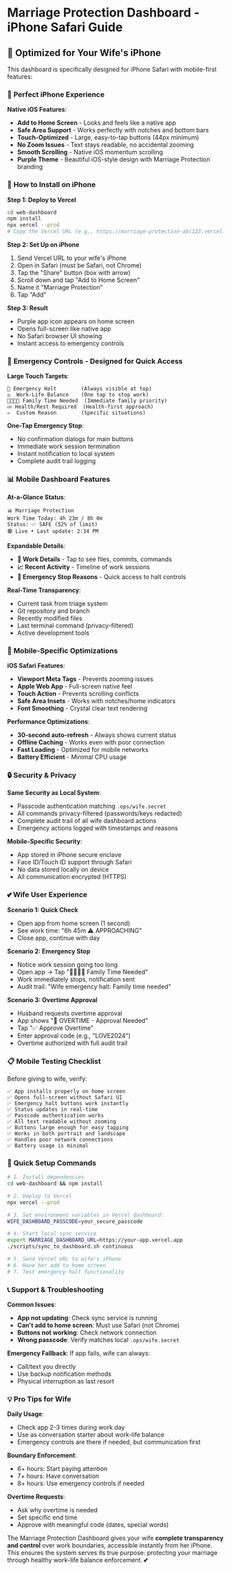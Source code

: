 # Marriage Protection Dashboard - iPhone Safari Guide

## 📱 Optimized for Your Wife's iPhone

This dashboard is specifically designed for iPhone Safari with mobile-first features:

### 🎯 **Perfect iPhone Experience**

**Native iOS Features**:
- **Add to Home Screen** - Looks and feels like a native app
- **Safe Area Support** - Works perfectly with notches and bottom bars
- **Touch-Optimized** - Large, easy-to-tap buttons (44px minimum)
- **No Zoom Issues** - Text stays readable, no accidental zooming
- **Smooth Scrolling** - Native iOS momentum scrolling
- **Purple Theme** - Beautiful iOS-style design with Marriage Protection branding

### 📲 **How to Install on iPhone**

**Step 1: Deploy to Vercel**
```bash
cd web-dashboard
npm install
npx vercel --prod
# Copy the Vercel URL (e.g., https://marriage-protection-abc123.vercel.app)
```

**Step 2: Set Up on iPhone**
1. Send Vercel URL to your wife's iPhone
2. Open in Safari (must be Safari, not Chrome)
3. Tap the "Share" button (box with arrow)
4. Scroll down and tap "Add to Home Screen"
5. Name it "Marriage Protection" 
6. Tap "Add"

**Step 3: Result**
- Purple app icon appears on home screen
- Opens full-screen like native app
- No Safari browser UI showing
- Instant access to emergency controls

### 🚨 **Emergency Controls - Designed for Quick Access**

**Large Touch Targets**:
```
🛑 Emergency Halt        (Always visible at top)
⚖️  Work-Life Balance    (One tap to stop work)  
👨‍👩‍👧‍👦 Family Time Needed  (Immediate family priority)
💤 Health/Rest Required  (Health-first approach)
✏️  Custom Reason        (Specific situations)
```

**One-Tap Emergency Stop**:
- No confirmation dialogs for main buttons
- Immediate work session termination
- Instant notification to local system
- Complete audit trail logging

### 📊 **Mobile Dashboard Features**

**At-a-Glance Status**:
```
📊 Marriage Protection
Work Time Today: 4h 23m / 8h 0m  
Status: ✅ SAFE (52% of limit)
🟢 Live • Last update: 2:34 PM
```

**Expandable Details**:
- **📝 Work Details** - Tap to see files, commits, commands
- **📈 Recent Activity** - Timeline of work sessions
- **🚨 Emergency Stop Reasons** - Quick access to halt controls

**Real-Time Transparency**:
- Current task from triage system
- Git repository and branch
- Recently modified files
- Last terminal command (privacy-filtered)
- Active development tools

### 📱 **Mobile-Specific Optimizations**

**iOS Safari Features**:
- **Viewport Meta Tags** - Prevents zooming issues
- **Apple Web App** - Full-screen native feel
- **Touch Action** - Prevents scrolling conflicts
- **Safe Area Insets** - Works with notches/home indicators
- **Font Smoothing** - Crystal clear text rendering

**Performance Optimizations**:
- **30-second auto-refresh** - Always shows current status
- **Offline Caching** - Works even with poor connection
- **Fast Loading** - Optimized for mobile networks
- **Battery Efficient** - Minimal CPU usage

### 🔒 **Security & Privacy**

**Same Security as Local System**:
- Passcode authentication matching `.ops/wife.secret`
- All commands privacy-filtered (passwords/keys redacted)
- Complete audit trail of all wife dashboard actions
- Emergency actions logged with timestamps and reasons

**Mobile-Specific Security**:
- App stored in iPhone secure enclave
- Face ID/Touch ID support through Safari
- No data stored locally on device
- All communication encrypted (HTTPS)

### 💕 **Wife User Experience**

**Scenario 1: Quick Check**
- Open app from home screen (1 second)
- See work time: "6h 45m ⚠️ APPROACHING" 
- Close app, continue with day

**Scenario 2: Emergency Stop**
- Notice work session going too long
- Open app → Tap "👨‍👩‍👧‍👦 Family Time Needed"
- Work immediately stops, notification sent
- Audit trail: "Wife emergency halt: Family time needed"

**Scenario 3: Overtime Approval**  
- Husband requests overtime approval
- App shows "🚨 OVERTIME - Approval Needed"
- Tap "✅ Approve Overtime"
- Enter approval code (e.g., "LOVE2024")
- Overtime authorized with full audit trail

### 📋 **Mobile Testing Checklist**

Before giving to wife, verify:
```
✅ App installs properly on home screen
✅ Opens full-screen without Safari UI
✅ Emergency halt buttons work instantly
✅ Status updates in real-time
✅ Passcode authentication works
✅ All text readable without zooming
✅ Buttons large enough for easy tapping
✅ Works in both portrait and landscape
✅ Handles poor network connections
✅ Battery usage is minimal
```

### 🚀 **Quick Setup Commands**

```bash
# 1. Install dependencies
cd web-dashboard && npm install

# 2. Deploy to Vercel
npx vercel --prod

# 3. Set environment variables in Vercel dashboard:
WIFE_DASHBOARD_PASSCODE=your_secure_passcode

# 4. Start local sync service
export MARRIAGE_DASHBOARD_URL=https://your-app.vercel.app
./scripts/sync_to_dashboard.sh continuous

# 5. Send Vercel URL to wife's iPhone
# 6. Have her add to home screen
# 7. Test emergency halt functionality
```

### 📞 **Support & Troubleshooting**

**Common Issues**:
- **App not updating**: Check sync service is running
- **Can't add to home screen**: Must use Safari (not Chrome)
- **Buttons not working**: Check network connection
- **Wrong passcode**: Verify matches local `.ops/wife.secret`

**Emergency Fallback**:
If app fails, wife can always:
- Call/text you directly
- Use backup notification methods
- Physical interruption as last resort

### 💡 **Pro Tips for Wife**

**Daily Usage**:
- Check app 2-3 times during work day
- Use as conversation starter about work-life balance
- Emergency controls are there if needed, but communication first

**Boundary Enforcement**:
- 6+ hours: Start paying attention
- 7+ hours: Have conversation
- 8+ hours: Use emergency controls if needed

**Overtime Requests**:
- Ask why overtime is needed
- Set specific end time
- Approve with meaningful code (dates, special words)

The Marriage Protection Dashboard gives your wife **complete transparency and control** over work boundaries, accessible instantly from her iPhone. This ensures the system serves its true purpose: protecting your marriage through healthy work-life balance enforcement. 💕